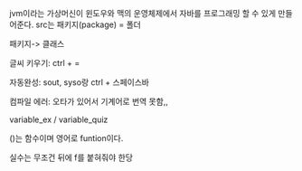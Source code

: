 jvm이라는 가상머신이 윈도우와 맥의 운영체제에서 자바를 프로그래밍 할 수 있게 만들어준다.
src는 패키지(package) = 폴더

패키지-> 클래스

글씨 키우기: ctrl + =

자동완성: sout, syso랑 ctrl + 스페이스바

컴파일 에러: 오타가 있어서 기계어로 번역 못함,,

variable_ex / variable_quiz

()는 함수이며 영어로 funtion이다.

실수는 무조건 뒤에 f를 붙혀줘야 한당

